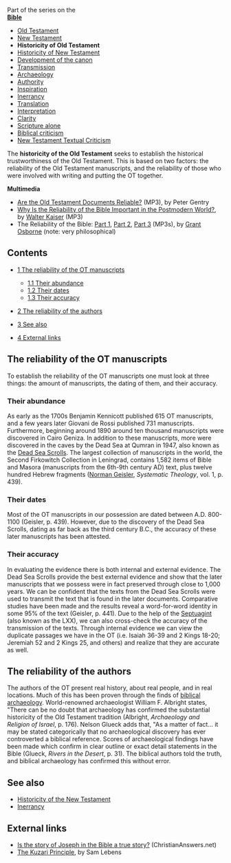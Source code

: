 Part of the series on the  
**[Bible](Bible "Bible")**
-   [Old Testament](Old_Testament "Old Testament")
-   [New Testament](New_Testament "New Testament")
-   **Historicity of Old Testament**
-   [Historicity of New Testament](Historicity_of_the_New_Testament "Historicity of the New Testament")
-   [Development of the canon](Development_of_the_canon "Development of the canon")
-   [Transmission](Transmission_of_the_Bible "Transmission of the Bible")
-   [Archaeology](Biblical_archaeology "Biblical archaeology")
-   [Authority](Authority_of_the_Bible "Authority of the Bible")
-   [Inspiration](Inspiration_of_the_Bible "Inspiration of the Bible")
-   [Inerrancy](Inerrancy_of_the_Bible "Inerrancy of the Bible")
-   [Translation](Translation_of_the_Bible "Translation of the Bible")
-   [Interpretation](Interpretation_of_the_Bible "Interpretation of the Bible")
-   [Clarity](Clarity_of_Scripture "Clarity of Scripture")
-   [Scripture alone](Scripture_alone "Scripture alone")
-   [Biblical criticism](Biblical_criticism "Biblical criticism")
-   [New Testament Textual Criticism](New_Testament_Textual_Criticism "New Testament Textual Criticism")

The **historicity of the Old Testament** seeks to establish the
historical trustworthiness of the Old Testament. This is based on
two factors: the reliability of the Old Testament manuscripts, and
the reliability of those who were involved with writing and putting
the OT together.

**Multimedia**

-   [Are the Old Testament Documents Reliable?](http://www.sbts.edu/media/audio/spring2008/20080326gentry_Reliability_of_the_Old_Testament.mp3)
    (MP3), by Peter Gentry
-   [Why Is the Reliability of the Bible Important in the Postmodern World?](http://maclaurin.org/mp3s/walter_kaiser_1.mp3),
    by [Walter Kaiser](Walter_Kaiser "Walter Kaiser") (MP3)
-   The Reliability of the Bible:
    [Part 1](http://www.veritas.org/mediafiles/VTS-Osborne-1998-NorthCarolina-98VFNC03.mp3),
    [Part 2](http://www.veritas.org/mediafiles/VTS-Osborne-1998-NorthCarolina-98VFNC04.mp3),
    [Part 3](http://www.veritas.org/mediafiles/VTS-Osborne-1998-NorthCarolina-98VFNC05.mp3)
    (MP3s), by [Grant Osborne](Grant_Osborne "Grant Osborne") (note:
    very philosophical)

## Contents

-   [1 The reliability of the OT manuscripts](#The_reliability_of_the_OT_manuscripts)
    -   [1.1 Their abundance](#Their_abundance)
    -   [1.2 Their dates](#Their_dates)
    -   [1.3 Their accuracy](#Their_accuracy)

-   [2 The reliability of the authors](#The_reliability_of_the_authors)
-   [3 See also](#See_also)
-   [4 External links](#External_links)

## The reliability of the OT manuscripts

To establish the reliability of the OT manuscripts one must look at
three things: the amount of manuscripts, the dating of them, and
their accuracy.

### Their abundance

As early as the 1700s Benjamin Kennicott published 615 OT
manuscripts, and a few years later Giovani de Rossi published 731
manuscripts. Furthermore, beginning around 1890 around ten thousand
manuscripts were discovered in Cairo Geniza. In addition to these
manuscripts, more were discovered in the caves by the Dead Sea at
Qumran in 1947, also known as the
[Dead Sea Scrolls](Dead_Sea_Scrolls "Dead Sea Scrolls"). The
largest collection of manuscripts in the world, the Second
Firkowitch Collection in Leningrad, contains 1,582 items of Bible
and Masora (manuscripts from the 6th-9th century AD) text, plus
twelve hundred Hebrew fragments
([Norman Geisler](Norman_Geisler "Norman Geisler"),
*Systematic Theology*, vol. 1, p. 439).

### Their dates

Most of the OT manuscripts in our possession are dated between A.D.
800-1100 (Geisler, p. 439). However, due to the discovery of the
Dead Sea Scrolls, dating as far back as the third century B.C., the
accuracy of these later manuscripts has been attested.

### Their accuracy

In evaluating the evidence there is both internal and external
evidence. The Dead Sea Scrolls provide the best external evidence
and show that the later manuscripts that we possess were in fact
preserved through close to 1,000 years. We can be confident that
the texts from the Dead Sea Scrolls were used to transmit the text
that is found in the later documents. Comparative studies have been
made and the results reveal a word-for-word identity in some 95% of
the text (Geisler, p. 441). Due to the help of the
[Septuagint](Septuagint "Septuagint") (also known as the LXX), we
can also cross-check the accuracy of the transmission of the texts.
Through internal evidence we can view the duplicate passages we
have in the OT (i.e. Isaiah 36-39 and 2 Kings 18-20; Jeremiah 52
and 2 Kings 25, and others) and realize that they are accurate as
well.

## The reliability of the authors

The authors of the OT present real history, about real people, and
in real locations. Much of this has been proven through the finds
of
[biblical archaeology](Biblical_archaeology "Biblical archaeology").
World-renowned archaeologist William F. Albright states, "There can
be no doubt that archaeology has confirmed the substantial
historicity of the Old Testament tradition (Albright,
*Archaeology and Religion of Israel*, p. 176). Nelson Glueck adds
that, "As a matter of fact... it may be stated categorically that
no archaeological discovery has ever controverted a biblical
reference. Scores of archaeological findings have been made which
confirm in clear outline or exact detail statements in the Bible
(Glueck, *Rivers in the Desert*, p. 31). The biblical authors told
the truth, and biblical archaeology has confirmed this without
error.

## See also

-   [Historicity of the New Testament](Historicity_of_the_New_Testament "Historicity of the New Testament")
-   [Inerrancy](Inerrancy "Inerrancy")

## External links

-   [Is the story of Joseph in the Bible a true story?](http://www.christiananswers.net/q-abr/abr-a016.html)
    (ChristianAnswers.net)
-   [The Kuzari Principle](http://philosophyofjudaism.blogspot.com/2011/09/kuzari-principle.html?utm_source=twitterfeed&utm_medium=twitter),
    by Sam Lebens



